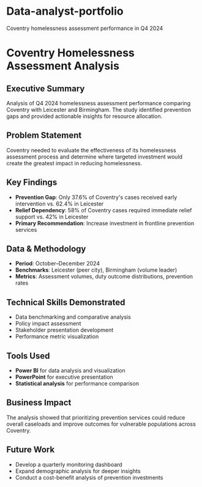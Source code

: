 # Data-analyst-portfolio
Coventry homelessness assessment performance in Q4 2024
# Coventry Homelessness Assessment Analysis

## Executive Summary
Analysis of Q4 2024 homelessness assessment performance comparing Coventry with Leicester and Birmingham. The study identified prevention gaps and provided actionable insights for resource allocation.

## Problem Statement
Coventry needed to evaluate the effectiveness of its homelessness assessment process and determine where targeted investment would create the greatest impact in reducing homelessness.

## Key Findings
- **Prevention Gap**: Only 37.6% of Coventry's cases received early intervention vs. 62.4% in Leicester  
- **Relief Dependency**: 58% of Coventry cases required immediate relief support vs. 42% in Leicester  
- **Primary Recommendation**: Increase investment in frontline prevention services  

## Data & Methodology
- **Period**: October–December 2024  
- **Benchmarks**: Leicester (peer city), Birmingham (volume leader)  
- **Metrics**: Assessment volumes, duty outcome distributions, prevention rates  

## Technical Skills Demonstrated
- Data benchmarking and comparative analysis  
- Policy impact assessment  
- Stakeholder presentation development  
- Performance metric visualization  

## Tools Used
- **Power BI** for data analysis and visualization  
- **PowerPoint** for executive presentation  
- **Statistical analysis** for performance comparison  


## Business Impact
The analysis showed that prioritizing prevention services could reduce overall caseloads and improve outcomes for vulnerable populations across Coventry.  

## Future Work
- Develop a quarterly monitoring dashboard  
- Expand demographic analysis for deeper insights  
- Conduct a cost-benefit analysis of prevention investments
